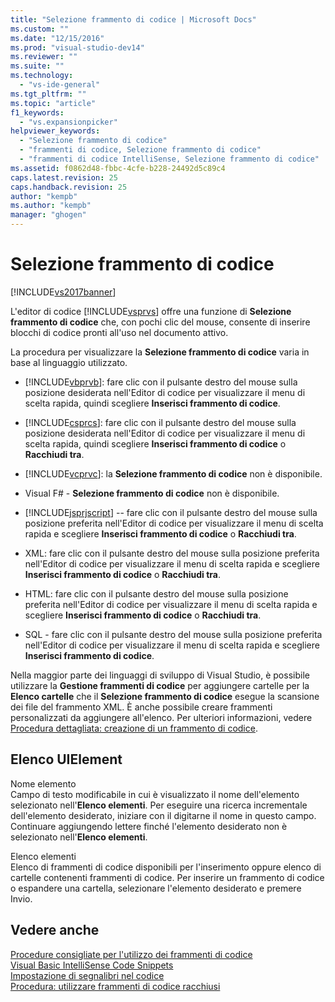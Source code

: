 ```yaml
---
title: "Selezione frammento di codice | Microsoft Docs"
ms.custom: ""
ms.date: "12/15/2016"
ms.prod: "visual-studio-dev14"
ms.reviewer: ""
ms.suite: ""
ms.technology: 
  - "vs-ide-general"
ms.tgt_pltfrm: ""
ms.topic: "article"
f1_keywords: 
  - "vs.expansionpicker"
helpviewer_keywords: 
  - "Selezione frammento di codice"
  - "frammenti di codice, Selezione frammento di codice"
  - "frammenti di codice IntelliSense, Selezione frammento di codice"
ms.assetid: f0862d48-fbbc-4cfe-b228-24492d5c89c4
caps.latest.revision: 25
caps.handback.revision: 25
author: "kempb"
ms.author: "kempb"
manager: "ghogen"
---
```

# Selezione frammento di codice
[!INCLUDE[vs2017banner](../../code-quality/includes/vs2017banner.md)]

L'editor di codice [!INCLUDE[vsprvs](../../code-quality/includes/vsprvs_md.md)] offre una funzione di **Selezione frammento di codice** che, con pochi clic del mouse, consente di inserire blocchi di codice pronti all'uso nel documento attivo.  
  
 La procedura per visualizzare la **Selezione frammento di codice** varia in base al linguaggio utilizzato.  
  
-   [!INCLUDE[vbprvb](../../code-quality/includes/vbprvb_md.md)]: fare clic con il pulsante destro del mouse sulla posizione desiderata nell'Editor di codice per visualizzare il menu di scelta rapida, quindi scegliere **Inserisci frammento di codice**.  
  
-   [!INCLUDE[csprcs](../../data-tools/includes/csprcs_md.md)]: fare clic con il pulsante destro del mouse sulla posizione desiderata nell'Editor di codice per visualizzare il menu di scelta rapida, quindi scegliere **Inserisci frammento di codice** o **Racchiudi tra**.  
  
-   [!INCLUDE[vcprvc](../../code-quality/includes/vcprvc_md.md)]: la **Selezione frammento di codice** non è disponibile.  
  
-   Visual F\# \- **Selezione frammento di codice** non è disponibile.  
  
-   [!INCLUDE[jsprjscript](../../debugger/debug-interface-access/includes/jsprjscript_md.md)] \-\- fare clic con il pulsante destro del mouse sulla posizione preferita nell'Editor di codice per visualizzare il menu di scelta rapida e scegliere **Inserisci frammento di codice** o **Racchiudi tra**.  
  
-   XML: fare clic con il pulsante destro del mouse sulla posizione preferita nell'Editor di codice per visualizzare il menu di scelta rapida e scegliere **Inserisci frammento di codice** o **Racchiudi tra**.  
  
-   HTML: fare clic con il pulsante destro del mouse sulla posizione preferita nell'Editor di codice per visualizzare il menu di scelta rapida e scegliere **Inserisci frammento di codice** o **Racchiudi tra**.  
  
-   SQL \- fare clic con il pulsante destro del mouse sulla posizione preferita nell'Editor di codice per visualizzare il menu di scelta rapida e scegliere **Inserisci frammento di codice**.  
  
 Nella maggior parte dei linguaggi di sviluppo di Visual Studio, è possibile utilizzare la  **Gestione frammenti di codice** per aggiungere cartelle per la  **Elenco cartelle** che il  **Selezione frammento di codice** esegue la scansione dei file del frammento XML.  È anche possibile creare frammenti personalizzati da aggiungere all'elenco.  Per ulteriori informazioni, vedere [Procedura dettagliata: creazione di un frammento di codice](../../ide/walkthrough-creating-a-code-snippet.md).  
  
## Elenco UIElement  
 Nome elemento  
 Campo di testo modificabile in cui è visualizzato il nome dell'elemento selezionato nell'**Elenco elementi**.  Per eseguire una ricerca incrementale dell'elemento desiderato, iniziare con il digitarne il nome in questo campo.  Continuare aggiungendo lettere finché l'elemento desiderato non è selezionato nell'**Elenco elementi**.  
  
 Elenco elementi  
 Elenco di frammenti di codice disponibili per l'inserimento oppure elenco di cartelle contenenti frammenti di codice.  Per inserire un frammento di codice o espandere una cartella, selezionare l'elemento desiderato e premere Invio.  
  
## Vedere anche  
 [Procedure consigliate per l'utilizzo dei frammenti di codice](../../ide/best-practices-for-using-code-snippets.md)   
 [Visual Basic IntelliSense Code Snippets](/dotnet/visual-basic/developing-apps/using-ide/intellisense-code-snippets)   
 [Impostazione di segnalibri nel codice](../../ide/setting-bookmarks-in-code.md)   
 [Procedura: utilizzare frammenti di codice racchiusi](../Topic/How%20to:%20Use%20Surround-with%20Code%20Snippets.md)